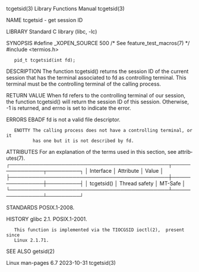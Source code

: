 tcgetsid(3)                Library Functions Manual                tcgetsid(3)

NAME
       tcgetsid - get session ID

LIBRARY
       Standard C library (libc, -lc)

SYNOPSIS
       #define _XOPEN_SOURCE 500        /* See feature_test_macros(7) */
       #include <termios.h>

       pid_t tcgetsid(int fd);

DESCRIPTION
       The  function  tcgetsid() returns the session ID of the current session
       that has the terminal associated to fd as controlling  terminal.   This
       terminal must be the controlling terminal of the calling process.

RETURN VALUE
       When fd refers to the controlling terminal of our session, the function
       tcgetsid()  will  return the session ID of this session.  Otherwise, -1
       is returned, and errno is set to indicate the error.

ERRORS
       EBADF  fd is not a valid file descriptor.

       ENOTTY The calling process does not have a controlling terminal, or  it
              has one but it is not described by fd.

ATTRIBUTES
       For  an  explanation  of  the  terms  used in this section, see attrib‐
       utes(7).
       ┌───────────────────────────────────────────┬───────────────┬─────────┐
       │ Interface                                 │ Attribute     │ Value   │
       ├───────────────────────────────────────────┼───────────────┼─────────┤
       │ tcgetsid()                                │ Thread safety │ MT-Safe │
       └───────────────────────────────────────────┴───────────────┴─────────┘

STANDARDS
       POSIX.1-2008.

HISTORY
       glibc 2.1.  POSIX.1-2001.

       This function is implemented via the TIOCGSID ioctl(2),  present  since
       Linux 2.1.71.

SEE ALSO
       getsid(2)

Linux man-pages 6.7               2023-10-31                       tcgetsid(3)

